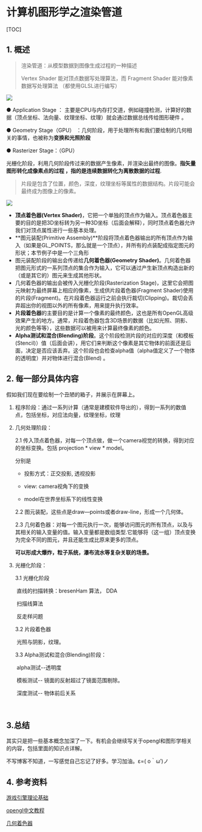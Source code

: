 # 计算机图形学之渲染管道

[TOC]

## 1. 概述

> 渲染管道：从模型数据到图像生成过程的一种描述
>
> Vertex Shader 能对顶点数据写处理算法，而 Fragment Shader 能对像素数据写处理算法 （都使用GLSL进行编写）

![](https://ws1.sinaimg.cn/large/c3af64f1gy1frubh7qzrbj20ff0l0aab.jpg)

● Application Stage ： 主要是CPU与内存打交道，例如碰撞检测，计算好的数据（顶点坐标、法向量、纹理坐标、纹理）就会通过数据总线传给图形硬件 。

● Geometry Stage（GPU） ：几何阶段，用于处理所有和我们要绘制的几何相关的事情，也被称为**变换和光照阶段**

● Rasterizer Stage：（GPU）

光栅化阶段，利用几何阶段传过来的数据产生像素，并渲染出最终的图像。**指矢量图形转化成像素点的过程 ，指的是连续数据转化为离散数据的过程**.

> 片段是包含了位置，颜色，深度，纹理坐标等属性的数据结构。片段可能会最终成为图像上的像素。



![](https://ws1.sinaimg.cn/large/c3af64f1gy1frubj3mfo9j20lz0d1q5d.jpg)



- **顶点着色器(Vertex Shader)**，它把一个单独的顶点作为输入。顶点着色器主要的目的是把3D坐标转为另一种3D坐标（后面会解释），同时顶点着色器允许我们对顶点属性进行一些基本处理。 
- **图元装配(Primitive Assembly)**阶段将顶点着色器输出的所有顶点作为输入（如果是GL_POINTS，那么就是一个顶点），并所有的点装配成指定图元的形状；本节例子中是一个三角形 
- 图元装配阶段的输出会传递给**几何着色器(Geometry Shader)**。几何着色器把图元形式的一系列顶点的集合作为输入，它可以通过产生新顶点构造出新的（或是其它的）图元来生成其他形状。 
- 几何着色器的输出会被传入光栅化阶段(Rasterization Stage)，这里它会把图元映射为最终屏幕上相应的像素，生成供片段着色器(Fragment Shader)使用的片段(Fragment)。在片段着色器运行之前会执行裁切(Clipping)。裁切会丢弃超出你的视图以外的所有像素，用来提升执行效率。 
- **片段着色器**的主要目的是计算一个像素的最终颜色，这也是所有OpenGL高级效果产生的地方。通常，片段着色器包含3D场景的数据（比如光照、阴影、光的颜色等等），这些数据可以被用来计算最终像素的颜色。 
- **Alpha测试和混合(Blending)阶段**。这个阶段检测片段的对应的深度（和模板(Stencil)）值（后面会讲），用它们来判断这个像素是其它物体的前面还是后面，决定是否应该丢弃。这个阶段也会检查alpha值（alpha值定义了一个物体的透明度）并对物体进行混合(Blend) 。

## 2. 每一部分具体内容

假如我们现在要绘制一个丑陋的箱子，并展示在屏幕上。

1. 程序阶段：通过一系列计算（通常是建模软件导出的），得到一系列的数值点，包括坐标，对应法向量，纹理坐标，纹理

   

2. 几何处理阶段：

   2.1 传入顶点着色器，对每一个顶点做，做一个camera视觉的转换，得到对应的坐标变换。包括 projection * view * model。

   分别是 

   - 投影方式：正交投影, 透视投影

   - view:  camera视角下的变换

   - model在世界坐标系下的线性变换

     

   2.2 图元装配，这些点是draw—points或者draw-line，形成一个几何体。

   

   2.3 几何着色器：对每一个图元执行一次，能够访问图元的所有顶点，以及与其相关的输入变量的值。输入变量都是数组类型.它能够将（这一组）顶点变换为完全不同的图元，并且还能生成比原来更多的顶点。 

   **可以形成大爆炸，粒子系统，瀑布流水等复杂关联的场景。**

   

3. 光栅化阶段：

   3.1 光栅化阶段

   ​	直线的扫描转换：bresenHam 算法， DDA

   ​	扫描线算法

   ​	反走样问题

   3.2 片段着色器

   ​	光照与阴影，纹理。

   3.3 Alpha测试和混合(Blending)阶段：

   ​	alpha测试--透明度

   ​	模板测试--  镜面的反射超过了镜面范围剔除。

   ​	深度测试-- 物体前后关系

   ​	

## 3.总结

其实只是把一些基本概念加深了一下。有机会会继续写关于opengl和图形学相关的内容，包括里面的知识点详解。

不写博客不知道，一写感觉自己忘记了好多。学习加油。ε=( o｀ω′)ノ

## 4. 参考资料

[游戏引擎理论基础](http://www.cnblogs.com/QG-whz/p/4644213.html)

[opengl中文教程](https://learnopengl-cn.github.io/)

[几何着色器](http://www.cnblogs.com/mazhenyu/p/3831986.html)